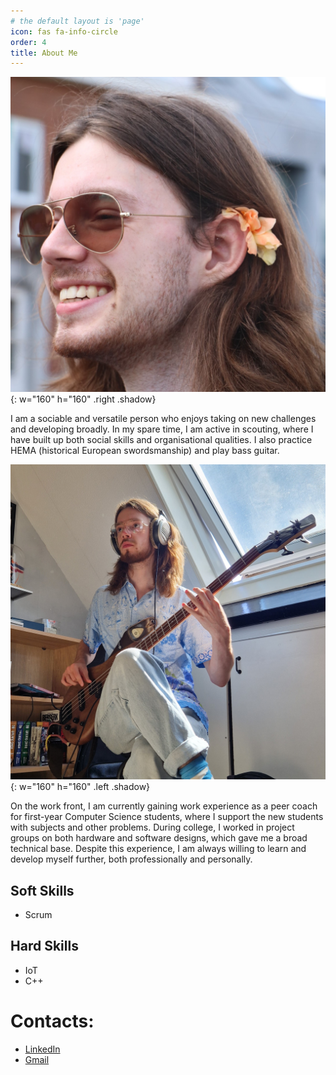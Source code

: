 ```yaml
---
# the default layout is 'page'
icon: fas fa-info-circle
order: 4
title: About Me
---
```

![Me!](/assets/img/side-profile-flower.jpg){: w="160" h="160" .right .shadow} 

I am a sociable and versatile person who enjoys taking on new challenges and developing broadly. In my spare time, I am active in scouting, where I have built up both social skills and organisational qualities. I also practice HEMA (historical European swordsmanship) and play bass guitar.

![Me!](/assets/img/bass.jpg){: w="160" h="160" .left .shadow} 

On the work front, I am currently gaining work experience as a peer coach for first-year Computer Science students, where I support the new students with subjects and other problems. During college, I worked in project groups on both hardware and software designs, which gave me a broad technical base. Despite this experience, I am always willing to learn and develop myself further, both professionally and personally.

## Soft Skills
- Scrum

## Hard Skills
- IoT
- C++

# Contacts:
- [LinkedIn](https://www.linkedin.com/in/mees-bogaards-55240828a/)
- [Gmail](mailto:meesbogaards2005@gmail.com)
